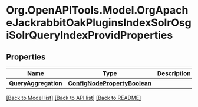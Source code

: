 # Org.OpenAPITools.Model.OrgApacheJackrabbitOakPluginsIndexSolrOsgiSolrQueryIndexProvidProperties
## Properties

Name | Type | Description | Notes
------------ | ------------- | ------------- | -------------
**QueryAggregation** | [**ConfigNodePropertyBoolean**](ConfigNodePropertyBoolean.md) |  | [optional] 

[[Back to Model list]](../README.md#documentation-for-models) [[Back to API list]](../README.md#documentation-for-api-endpoints) [[Back to README]](../README.md)

